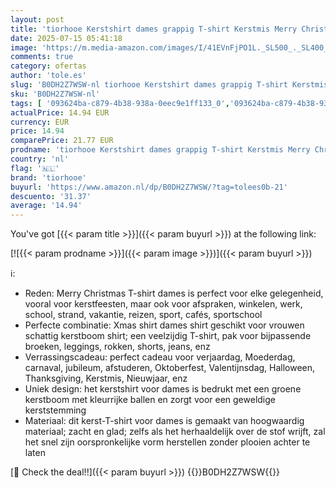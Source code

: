 ```yaml
---
layout: post
title: 'tiorhooe Kerstshirt dames grappig T-shirt Kerstmis Merry Christmas Xmas Shirt  groen 1  L'
date: 2025-07-15 05:41:18
image: 'https://m.media-amazon.com/images/I/41EVnFjPO1L._SL500_._SL400_.jpg'
comments: true
category: ofertas
author: 'tole.es'
slug: 'B0DH2Z7WSW-nl tiorhooe Kerstshirt dames grappig T-shirt Kerstmis Merry...'
sku: 'B0DH2Z7WSW-nl'
tags: [ '093624ba-c879-4b38-938a-0eec9e1ff133_0','093624ba-c879-4b38-938a-0eec9e1ff133_3601','Arborist Merchandising Root','Dameskleding','Damesmode','Kleding, schoenen & sieraden','Kleding, schoenen en sieraden','New Arrivals','Self Service','Special Features Stores','T-shirts dames','Tops, t-shirts en blouses voor dames','tiorhooe','🇳🇱', ]
actualPrice: 14.94 EUR
currency: EUR
price: 14.94
comparePrice: 21.77 EUR
prodname: 'tiorhooe Kerstshirt dames grappig T-shirt Kerstmis Merry Christmas Xmas Shirt  groen 1  L'
country: 'nl'
flag: '🇳🇱'
brand: 'tiorhooe'
buyurl: 'https://www.amazon.nl/dp/B0DH2Z7WSW/?tag=tolees0b-21'
descuento: '31.37'
average: '14.94'
---
```


You've got [{{< param title >}}]({{< param buyurl >}}) at the following link:

[![{{< param prodname >}}]({{< param image >}})]({{< param buyurl >}})

ℹ️:

- Reden: Merry Christmas T-shirt dames is perfect voor elke gelegenheid, vooral voor kerstfeesten, maar ook voor afspraken, winkelen, werk, school, strand, vakantie, reizen, sport, cafés, sportschool
- Perfecte combinatie: Xmas shirt dames shirt geschikt voor vrouwen schattig kerstboom shirt; een veelzijdig T-shirt, pak voor bijpassende broeken, leggings, rokken, shorts, jeans, enz
- Verrassingscadeau: perfect cadeau voor verjaardag, Moederdag, carnaval, jubileum, afstuderen, Oktoberfest, Valentijnsdag, Halloween, Thanksgiving, Kerstmis, Nieuwjaar, enz
- Uniek design: het kerstshirt voor dames is bedrukt met een groene kerstboom met kleurrijke ballen en zorgt voor een geweldige kerststemming
- Materiaal: dit kerst-T-shirt voor dames is gemaakt van hoogwaardig materiaal; zacht en glad; zelfs als het herhaaldelijk over de stof wrijft, zal het snel zijn oorspronkelijke vorm herstellen zonder plooien achter te laten

[🛒 Check the deal!!]({{< param buyurl >}})
{{<world>}}B0DH2Z7WSW{{</world>}}
